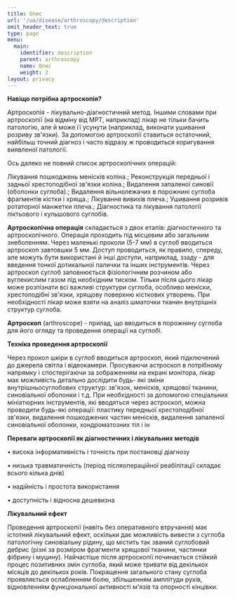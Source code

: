 ```yaml
---
title: Опис
url: '/ua/disease/arthroscopy/description'
omit_header_text: true
type: page
menu:
  main:
    identifier: description
    parent: arthroscopy
    name: Опис
    weight: 2
layout: privacy
---
```


**Навіщо потрібна артроскопія?**

Артроскопія - лікувально-діагностичний метод. Іншими словами при артроскопії (на відміну від МРТ, наприклад) лікар не
тільки бачить патологію, але й може її усунути (наприклад, виконати ушивання розриву зв'язки). За допомогою артроскопії
ставиться остаточний, найбільш точний діагноз і часто відразу ж проводиться коригування виявленої патології.

Ось далеко не повний список артроскопічних операцій:

Лікування пошкоджень менісків коліна.; Реконструкція передньої і задньої хрестоподібної зв'язки коліна.; Видалення
запаленої синовії (оболонки суглоба).; Видалення вільнолежачих в порожнині суглоба фрагментів кістки і хряща.; Лікування
вивихів плеча.; Ушивання розривів ротаторної манжетки плеча.; Діагностика та лікування патології ліктьового і кульшового
суглобів.

**Артроскопічна операція** складається з двох етапів: діагностичного та артроскопічного. Операція проходить під місцевим
або загальним знеболенням. Через маленькі проколи (5-7 мм) в суглоб вводиться артроскоп завтовшки 5 мм. Доступ
проводиться, як правило, спереду, але можуть бути використані й інші доступи, наприклад, ззаду - для введення тонкої
дотикальної палички та інших інструментів. Через артроскоп суглоб заповнюється фізіологічним розчином або вуглекислим
газом під необхідним тиском. Тільки після цього лікар може розпізнати всі важливі структури суглоба, особливо меніски,
хрестоподібні зв'язки, хрящову поверхню кісткових утворень. При необхідності лікар може взяти на аналіз шматочки тканин
внутрішніх структур суглоба.

**Артроскоп** (arthroscope) - прилад, що вводиться в порожнину суглоба для його огляду та проведення операції на
суглобі.

**Техніка проведення артроскопії**

Через прокол шкіри в суглоб вводиться артроскоп, який підключений до джерела світла і відеокамери. Просуваючи астроскоп
в потрібному напрямку і спостерігаючи за зображенням на екрані монітора, лікар має можливість детально дослідити будь-
які зміни внутрішньосуглобових структур: зв'язок, менісків, хрящової тканини, синовіальної оболонки і т.д. При
необхідності за допомогою спеціальних мініатюрних інструментів, які вводяться через астроскоп, можна проводити будь-які
операції: пластику передньої хрестоподібної зв'язки, видалення пошкоджених частин менісків, видалення запаленої
синовіальної оболонки, хондроматозних тіл і ін

**Переваги артроскопії як діагностичних і лікувальних методів**

• висока інформативність і точність при постановці діагнозу

• низька травматичність (період післяопераційної реабілітації складає всього кілька днів)

• надійність і простота використання

• доступність і відносна дешевизна

**Лікувальний ефект**

Проведення артроскопії (навіть без оперативного втручання) має істотний лікувальний ефект, оскільки дає можливість
вивести з суглоба патологічну синовіальну рідину, що містить так званий суглобовий дебрис (різні за розміром фрагменти
хрящової тканини, частинки фібрину і муцину). Найчастіше після артроскопії починається стійкий процес позитивних змін
суглоба, який може тривати від декількох місяців до декількох років. Покращення загального стану суглоба проявляється
ослабленням болю, збільшенням амплітуди рухів, відновленням функціональної активності м'язів та опорності кінцівки.